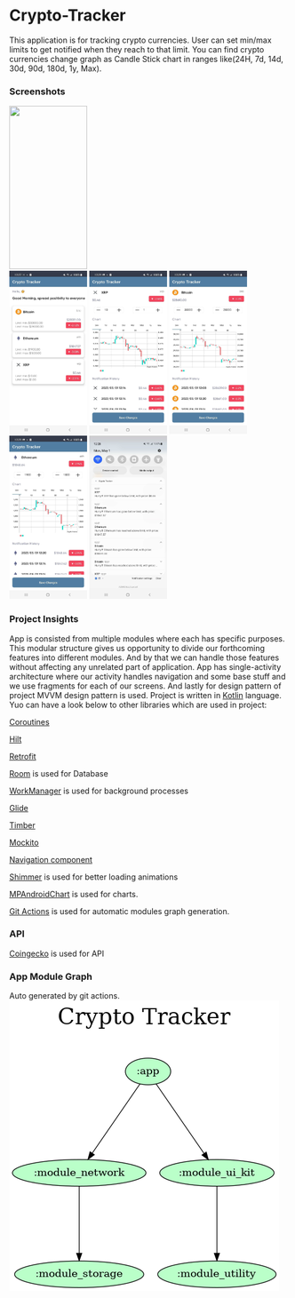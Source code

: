 # Crypto-Tracker

This application is for tracking crypto currencies. User can set min/max limits to get notified when
they reach to that limit. You can find crypto currencies change graph as Candle Stick chart in
ranges like(24H, 7d, 14d, 30d, 90d, 180d, 1y, Max).

### Screenshots

<img src="/screenshots/Record 1.gif" width="140" height="294"> <br />
<img src="/screenshots/Screenshot 1.jpg" width="140" height="294"> <img src="/screenshots/Screenshot 2.jpg" width="140" height="294"> <img src="/screenshots/Screenshot 3.jpg" width="140" height="294"> <img src="/screenshots/Screenshot 4.jpg" width="140" height="294"> <img src="/screenshots/Screenshot 5.jpg" width="140" height="294">

### Project Insights

App is consisted from multiple modules where each has specific purposes. This modular structure
gives us opportunity to divide our forthcoming features into different modules. And by that we can
handle those features without affecting any unrelated part of application.
App has single-activity architecture where our activity handles navigation and some base stuff and
we use fragments for each of our screens.
And lastly for design pattern of project MVVM design pattern is used.
Project is written in [Kotlin](https://kotlinlang.org/) language.
Yuo can have a look below to other libraries which are used in project:

[Coroutines](https://kotlinlang.org/docs/coroutines-overview.html)

[Hilt](https://dagger.dev/hilt/)

[Retrofit](http://square.github.io/retrofit/)

[Room](https://developer.android.com/jetpack/androidx/releases/room?gclid=Cj0KCQiA3-yQBhD3ARIsAHuHT65ZF-lqQ4O_qWATBFoKLr7Nlexjlc0ra-HPdJKYvtrO8nfSmgeFTc4aAlUzEALw_wcB&gclsrc=aw.ds)
is used for Database

[WorkManager](https://developer.android.com/topic/libraries/architecture/workmanager?gclid=Cj0KCQiA3-yQBhD3ARIsAHuHT651zaCQ0PHJA-6JBUqPXqx0oYHvn-QokeaXFg615ut8Es0u2S0UCVEaAlbwEALw_wcB&gclsrc=aw.ds)
is used for background processes

[Glide](https://github.com/bumptech/glide)

[Timber](https://github.com/JakeWharton/timber)

[Mockito](http://site.mockito.org/)

[Navigation component](https://developer.android.com/guide/navigation/navigation-getting-started)

[Shimmer](https://github.com/facebook/shimmer-android) is used for better loading animations

[MPAndroidChart](https://github.com/PhilJay/MPAndroidChart) is used for charts.

[Git Actions](https://github.com/asimanaghayev/Crypto-Tracker/actions) is used for automatic modules
graph generation.

### API

[Coingecko](https://www.coingecko.com/en/api/documentation) is used for API

### App Module Graph

Auto generated by git actions. <br />
![](gradle/dependency-graph/project.dot.png)
